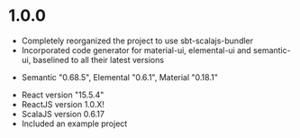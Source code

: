 # 1.0.0
* Completely reorganized the project to use sbt-scalajs-bundler
* Incorporated code generator for material-ui, elemental-ui and semantic-ui, baselined to all their latest versions
 - Semantic "0.68.5", Elemental "0.6.1", Material "0.18.1"
* React version "15.5.4"
* ReactJS version 1.0.X!
* ScalaJS version 0.6.17
* Included an example project